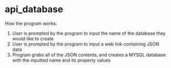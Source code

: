 # api_database
How the program works:
1. User is prompted by the program to input the name of the database they would like to create
2. User is prompted by the program to input a web link containing JSON data
3. Program grabs all of the JSON contents, and creates a MYSQL database with the inputted name and its property values